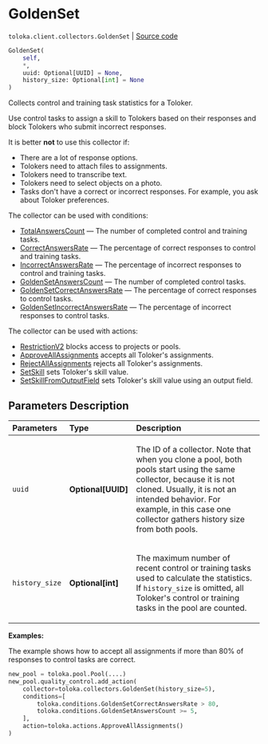# GoldenSet
`toloka.client.collectors.GoldenSet` | [Source code](https://github.com/Toloka/toloka-kit/blob/v1.1.4/src/client/collectors.py#L303)

```python
GoldenSet(
    self,
    *,
    uuid: Optional[UUID] = None,
    history_size: Optional[int] = None
)
```

Collects control and training task statistics for a Toloker.


Use control tasks to assign a skill to Tolokers based on their responses and block Tolokers who submit incorrect responses.

It is better **not** to use this collector if:
- There are a lot of response options.
- Tolokers need to attach files to assignments.
- Tolokers need to transcribe text.
- Tolokers need to select objects on a photo.
- Tasks don't have a correct or incorrect responses. For example, you ask about Toloker preferences.

The collector can be used with conditions:
* [TotalAnswersCount](toloka.client.conditions.TotalAnswersCount.md) — The number of completed control and training tasks.
* [CorrectAnswersRate](toloka.client.conditions.CorrectAnswersRate.md) — The percentage of correct responses to control and training tasks.
* [IncorrectAnswersRate](toloka.client.conditions.IncorrectAnswersRate.md) — The percentage of incorrect responses to control and training tasks.
* [GoldenSetAnswersCount](toloka.client.conditions.GoldenSetAnswersCount.md) — The number of completed control tasks.
* [GoldenSetCorrectAnswersRate](toloka.client.conditions.GoldenSetCorrectAnswersRate.md) — The percentage of correct responses to control tasks.
* [GoldenSetIncorrectAnswersRate](toloka.client.conditions.GoldenSetIncorrectAnswersRate.md) — The percentage of incorrect responses to control tasks.

The collector can be used with actions:
* [RestrictionV2](toloka.client.actions.RestrictionV2.md) blocks access to projects or pools.
* [ApproveAllAssignments](toloka.client.actions.ApproveAllAssignments.md) accepts all Toloker's assignments.
* [RejectAllAssignments](toloka.client.actions.RejectAllAssignments.md) rejects all Toloker's assignments.
* [SetSkill](toloka.client.actions.SetSkill.md) sets Toloker's skill value.
* [SetSkillFromOutputField](toloka.client.actions.SetSkillFromOutputField.md) sets Toloker's skill value using an output field.

## Parameters Description

| Parameters | Type | Description |
| :----------| :----| :-----------|
`uuid`|**Optional\[UUID\]**|<p>The ID of a collector. Note that when you clone a pool, both pools start using the same collector, because it is not cloned. Usually, it is not an intended behavior. For example, in this case one collector gathers history size from both pools.</p>
`history_size`|**Optional\[int\]**|<p>The maximum number of recent control or training tasks used to calculate the statistics. If `history_size` is omitted, all Toloker&#x27;s control or training tasks in the pool are counted.</p>

**Examples:**

The example shows how to accept all assignments if more than 80% of responses to control tasks are correct.

```python
new_pool = toloka.pool.Pool(....)
new_pool.quality_control.add_action(
    collector=toloka.collectors.GoldenSet(history_size=5),
    conditions=[
        toloka.conditions.GoldenSetCorrectAnswersRate > 80,
        toloka.conditions.GoldenSetAnswersCount >= 5,
    ],
    action=toloka.actions.ApproveAllAssignments()
)
```
